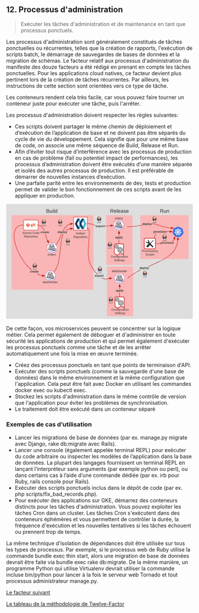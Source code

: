 ## 12. Processus d'administration

> Exécuter les tâches d'administration et de maintenance en tant que processus ponctuels.

Les processus d'administration sont généralement constitués de tâches ponctuelles ou récurrentes, telles que la création de rapports, l'exécution de scripts batch, le démarrage de sauvegardes de bases de données et la migration de schémas. Le facteur relatif aux processus d'administration du manifeste des douze facteurs a été rédigé en prenant en compte les tâches ponctuelles. Pour les applications cloud natives, ce facteur devient plus pertinent lors de la création de tâches récurrentes. Par ailleurs, les instructions de cette section sont orientées vers ce type de tâche.

Les conteneurs rendent cela très facile, car vous pouvez faire tourner un conteneur juste pour exécuter une tâche, puis l'arrêter.

Les processus d'administration doivent respecter les règles suivantes:

- Ces scripts doivent partager le même chemin de déploiement et d’exécution de l’application de base et ne doivent pas être séparés du cycle de vie du développement. Cela signifie que pour une même base de code, on associe une même séquence de Build, Release et Run.
- Afin d’éviter tout risque d’interférence avec les processus de production en cas de problème (fail ou potentiel impact de performances), les processus d’administration doivent être exécutés d’une manière séparée et isolés des autres processus de production. Il est préférable de démarrer de nouvelles instances d’exécution.
- Une parfaite parité entre les environnements de dev, tests et production permet de valider le bon fonctionnement de ces scripts avant de les appliquer en production.

![](../images/admin-processes.png)


De cette façon, vos microservices peuvent se concentrer sur la logique métier. Cela permet également de déboguer et d'administrer en toute sécurité les applications de production et qui permet également d'exécuter les processus ponctuels comme une tâche et de les arrêter automatiquement une fois la mise en œuvre terminée.

- Créez des processus ponctuels en tant que points de terminaison d'API.
- Exécuter des scripts ponctuels (comme la sauvegarde d'une base de données) dans le même environnement et la même configuration que l'application. Cela peut être fait avec Docker en utilisant les commandes docker exec ou kubectl exec.
-  Stockez les scripts d'administration dans le même contrôle de version que l'application pour éviter les problèmes de synchronisation.
- Le traitement doit être exécuté dans un conteneur séparé

### Exemples de cas d’utilisation


- Lancer les migrations de base de données (par ex. manage.py migrate avec Django, rake db:migrate avec Rails).
- Lancer une console (également appelée terminal REPL) pour exécuter du code arbitraire ou inspecter les modèles de l’application dans la base de données. La plupart des langages fournissent un terminal REPL en lançant l’interpréteur sans arguments (par exemple python ou perl), ou dans certains cas à l’aide d’une commande dédiée (par ex. irb pour Ruby, rails console pour Rails).
- Exécuter des scripts ponctuels inclus dans le dépôt de code (par ex. php scripts/fix_bad_records.php).
- Pour exécuter des applications sur GKE, démarrez des conteneurs distincts pour les tâches d'administration. Vous pouvez exploiter les tâches Cron dans un cluster. Les tâches Cron s'exécutent dans des conteneurs éphémères et vous permettent de contrôler la durée, la fréquence d'exécution et les nouvelles tentatives si les tâches échouent ou prennent trop de temps.


La même technique d’isolation de dépendances doit être utilisée sur tous les types de processus. Par exemple, si le processus web de Ruby utilise la commande bundle exec thin start, alors une migration de base de données devrait être faite via bundle exec rake db:migrate. De la même manière, un programme Python qui utilise Virtualenv devrait utiliser la commande incluse bin/python pour lancer à la fois le serveur web Tornado et tout processus administrateur manage.py.


[Le facteur suivant](api_first.md)

[Le tableau de la méthodologie de Twelve-Factor](../README.md)